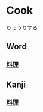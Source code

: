 # Cook
りょうりする

## Word
### [料理](Vocabulary/料理.md)

## Kanji
### [料](Kanji/kanji-dict/料.md)[理](Kanji/kanji-dict/理.md)
